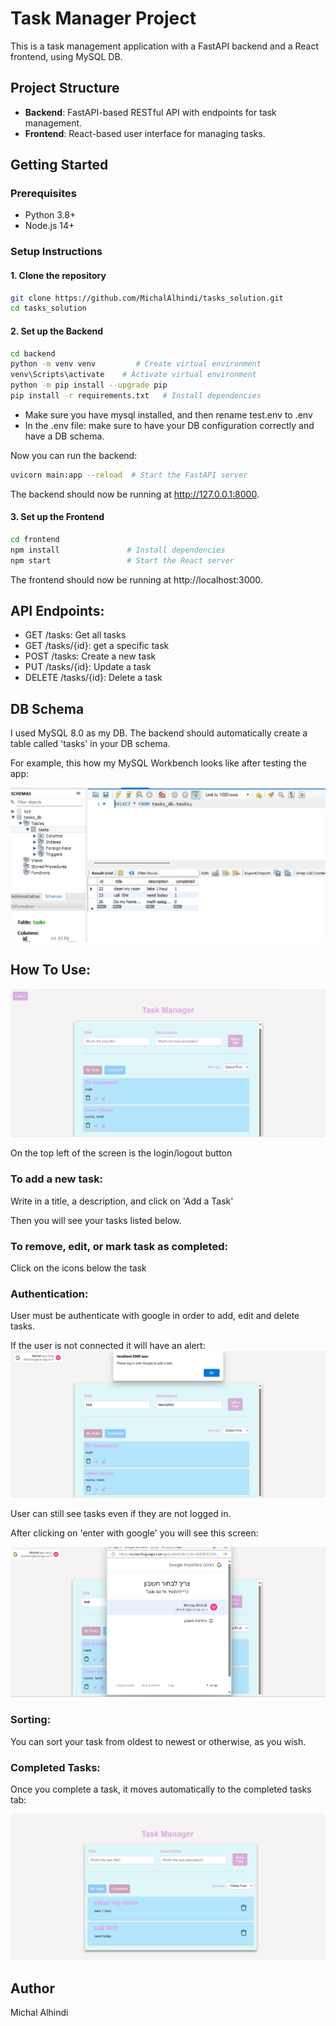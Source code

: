 # Task Manager Project

This is a task management application with a FastAPI backend and a React frontend, using MySQL DB.

## Project Structure

- **Backend**: FastAPI-based RESTful API with endpoints for task management.
- **Frontend**: React-based user interface for managing tasks.

## Getting Started

### Prerequisites

- Python 3.8+
- Node.js 14+

### Setup Instructions

#### 1. Clone the repository

```bash
git clone https://github.com/MichalAlhindi/tasks_solution.git
cd tasks_solution
```
#### 2. Set up the Backend
```bash
cd backend
python -m venv venv         # Create virtual environment
venv\Scripts\activate    # Activate virtual environment
python -m pip install --upgrade pip
pip install -r requirements.txt   # Install dependencies
```
- Make sure you have mysql installed, and then rename test.env to .env
- In the .env file: make sure to have your DB configuration correctly and have a DB schema.

Now you can run the backend:
```bash
uvicorn main:app --reload  # Start the FastAPI server
```
The backend should now be running at http://127.0.0.1:8000.
#### 3. Set up the Frontend
```bash
cd frontend
npm install               # Install dependencies
npm start                 # Start the React server
```
The frontend should now be running at http://localhost:3000.

## API Endpoints:
- GET /tasks: Get all tasks
- GET /tasks/{id}: get a specific task
- POST /tasks: Create a new task
- PUT /tasks/{id}: Update a task
- DELETE /tasks/{id}: Delete a task

## DB Schema
I used MySQL 8.0 as my DB. The backend should automatically create a table called 'tasks' in your DB schema.

For example, this how my MySQL Workbench looks like after testing the app:

![alt text](readme_pics/image-3.png)

## How To Use:
![alt text](readme_pics/image.png)

On the top left of the screen is the login/logout button
### To add a new task: 
Write in a title, a description, and click on 'Add a Task'

Then you will see your tasks listed below.
### To remove, edit, or mark task as completed: 
Click on the icons below the task

### Authentication:
User must be authenticate with google in order to add, edit and delete tasks.

If the user is not connected it will have an alert:
![alt text](readme_pics/image5.png)

User can still see tasks even if they are not logged in.

After clicking on 'enter with google' you will see this screen:

![alt text](readme_pics/image6.png)
### Sorting:
You can sort your task from oldest to newest or otherwise, as you wish. 

### Completed Tasks:
Once you complete a task, it moves automatically to the completed tasks tab:

![alt text](readme_pics/image-2.png)

## Author
Michal Alhindi
